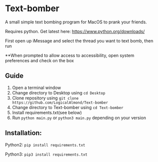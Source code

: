 # Text-bomber
A small simple text bombing program for MacOS to prank your friends.

Requires python. Get latest here:
https://www.python.org/downloads/

First open up iMessage and select the thread you want to text bomb, then run

**When prompted to allow access to accessibility, open system preferences and check on the box

## Guide
1. Open a terminal window
2. Change directory to Desktop using `cd Desktop`
3. Clone repository using `git clone https://github.com/LogicalAlmond/Text-bomber`
4. Change directory to Text-bomber using `cd Text-bomber`
5. Install requirements.txt(see below)
6. Run `python main.py` or `python3 main.py` depending on your version

## Installation:

Python2: `pip install requirements.txt`

Python3: `pip3 install requirements.txt`
